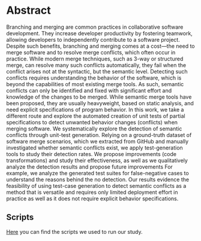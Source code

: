 # Abstract

Branching and merging are common practices in collaborative software development. They increase developer productivity by fostering teamwork, allowing developers to independently contribute to a software project. Despite such benefits, branching and merging comes at a cost—the need to merge software and to resolve merge conflicts, which often occur in practice. While modern merge techniques, such as 3-way or structured merge, can resolve many such conflicts automatically, they fail when the conflict arises not at the syntactic, but the semantic level. Detecting such conflicts requires understanding the behavior of the software, which is beyond the capabilities of most existing merge tools. As such, semantic conflicts can only be identified and fixed with significant effort and knowledge of the changes to be merged. While semantic merge tools have been proposed, they are usually heavyweight, based on static analysis, and need explicit specifications of program behavior. In this work, we take a different route and explore the automated creation of unit tests of partial specifications to detect unwanted behavior changes (conflicts) when merging software. We systematically explore the detection of semantic conflicts through unit-test generation. Relying on a ground-truth dataset of software merge scenarios, which we extracted from GitHub and manually investigated whether semantic conflicts exist, we apply test-generation tools to study their detection rates. We propose improvements (code transformations) and study their effectiveness, as well as we qualitatively analyze the detection results and propose future improvements For example, we analyze the generated test suites for false-negative cases to understand the reasons behind the no detection. Our results evidence the feasibility of using test-case generation to detect semantic conflicts as a method that is versatile and requires only limited deployment effort in practice as well as it does not require explicit behavior specifications.

## Scripts
<a href="https://semantic-conflicts.github.io/SemanticConflicts/study/scripts">Here</a> you can find the scripts we used to run our study.
